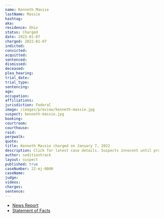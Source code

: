 ```yaml
---
name: Kenneth Massie
lastName: Massie
hashtag:
aka:
residence: Ohio
status: Charged
date: 2022-01-07
charged: 2022-01-07
indicted:
convicted:
acquitted:
sentenced:
dismissed:
deceased:
plea_hearing:
trial_date:
trial_type:
sentencing:
age:
occupation:
affiliations:
jurisdiction: Federal
image: /images/preview/kenneth-massie.jpg
suspect: kenneth-massie.jpg
booking:
courtroom:
courthouse:
raid:
perpwalk:
quote:
title: Kenneth Massie charged on January 7, 2022
description: Click for latest case details. Suspects innocent until proven guilty.
author: seditiontrack
layout: suspect
published: true
caseNumber: 22-mj-0000
caseName:
judge:
videos:
charges:
sentence:
---
```

- [News Report](https://www.daytondailynews.com/crime/man-arrested-in-dayton-facing-capitol-riot-charges/T5GHGW44QVGKDFTUOV4GRLSGLM/)
- [Statement of Facts](https://www.justice.gov/usao-dc/case-multi-defendant/file/1481626/download)
